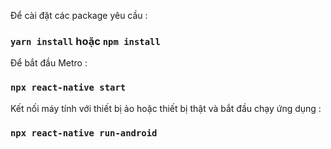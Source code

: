 Để cài đặt các package yêu cầu :
### `yarn install` hoặc `npm install`
Để bắt đầu Metro :
### `npx react-native start`
Kết nối máy tính với thiết bị ảo hoặc thiết bị thật và bắt đầu chạy ứng dụng :
### `npx react-native run-android`
